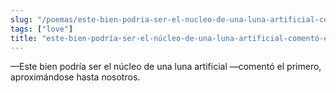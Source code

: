 ```yaml
---
slug: "/poemas/este-bien-podria-ser-el-nucleo-de-una-luna-artificial-comento-el-primero"
tags: ["love"]
title: "este-bien-podría-ser-el-núcleo-de-una-luna-artificial-comentó-el-primero"
---
```

—Este bien podría ser el núcleo de una luna artificial —comentó el primero, aproximándose hasta nosotros.